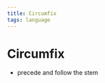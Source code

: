 ```yaml
---
title: Circumfix
tags: language
---
```


# Circumfix
- precede and follow the stem








































